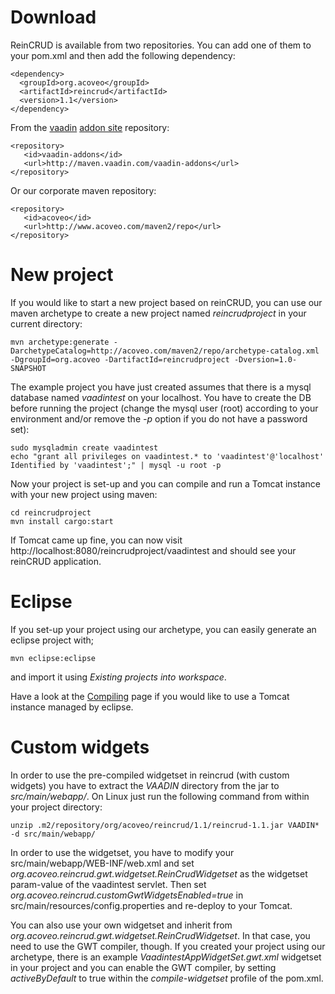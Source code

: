 # Download #

ReinCRUD is available from two repositories. You can add one of them to your pom.xml and then add the following dependency:

```
<dependency>
  <groupId>org.acoveo</groupId>
  <artifactId>reincrud</artifactId>
  <version>1.1</version>
</dependency>
```

From the [vaadin](http://www.vaadin.com) [addon site](http://vaadin.com/directory#addon/reincrud) repository:

```
<repository>
   <id>vaadin-addons</id>
   <url>http://maven.vaadin.com/vaadin-addons</url>
</repository>
```

Or our corporate maven repository:

```
<repository>
   <id>acoveo</id>
   <url>http://www.acoveo.com/maven2/repo</url>
</repository>
```


# New project #
If you would like to start a new project based on reinCRUD, you can use our maven archetype to create a new project named _reincrudproject_ in your current directory:

```
mvn archetype:generate -DarchetypeCatalog=http://acoveo.com/maven2/repo/archetype-catalog.xml -DgroupId=org.acoveo -DartifactId=reincrudproject -Dversion=1.0-SNAPSHOT
```

The example project you have just created assumes that there is a mysql database named _vaadintest_ on your localhost. You have to create the DB before running the project (change the mysql user (root) according to your environment and/or remove the _-p_ option if you do not have a password set):

```
sudo mysqladmin create vaadintest
echo "grant all privileges on vaadintest.* to 'vaadintest'@'localhost' Identified by 'vaadintest';" | mysql -u root -p
```

Now your project is set-up and you can compile and run a Tomcat instance with your new project using maven:

```
cd reincrudproject
mvn install cargo:start
```

If Tomcat came up fine, you can now visit http://localhost:8080/reincrudproject/vaadintest and should see your reinCRUD application.

# Eclipse #
If you set-up your project using our archetype, you can easily generate an eclipse project with;
```
mvn eclipse:eclipse
```
and import it using _Existing projects into workspace_.

Have a look at the [Compiling](Compiling.md) page if you would like to use a Tomcat instance managed by eclipse.

# Custom widgets #
In order to use the pre-compiled widgetset in reincrud (with custom widgets) you have to extract the _VAADIN_ directory from the jar to _src/main/webapp/_. On Linux just run the following command from within your project directory:
```
unzip .m2/repository/org/acoveo/reincrud/1.1/reincrud-1.1.jar VAADIN* -d src/main/webapp/
```

In order to use the widgetset, you have to modify your src/main/webapp/WEB-INF/web.xml and set _org.acoveo.reincrud.gwt.widgetset.ReinCrudWidgetset_ as the widgetset param-value of the vaadintest servlet. Then set _org.acoveo.reincrud.customGwtWidgetsEnabled=true_ in src/main/resources/config.properties and re-deploy to your Tomcat.

You can also use your own widgetset and inherit from _org.acoveo.reincrud.gwt.widgetset.ReinCrudWidgetset_. In that case, you need to use the GWT compiler, though. If you created your project using our archetype, there is an example _VaadintestAppWidgetSet.gwt.xml_ widgetset in your project and you can enable the GWT compiler, by setting _activeByDefault_ to true within the _compile-widgetset_ profile of the pom.xml.